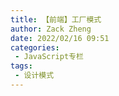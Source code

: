 ```yaml
---
title: 【前端】工厂模式
author: Zack Zheng
date: 2022/02/16 09:51
categories:
 - JavaScript专栏
tags:
 - 设计模式
---
```


<simple-img src="前端工厂模式.svg"></simple-img>
